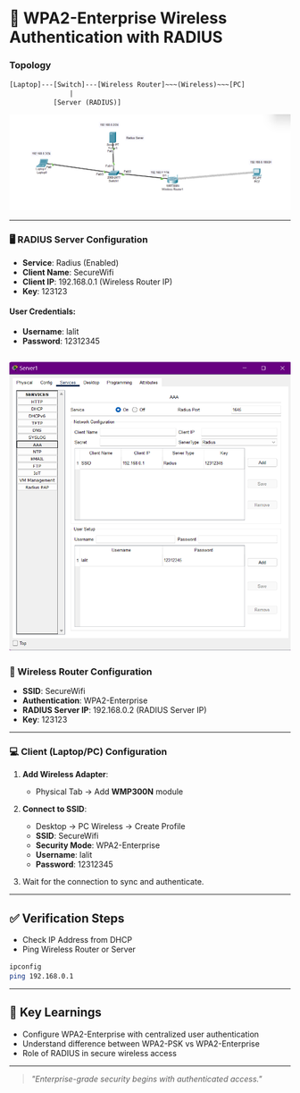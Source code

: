 # 📶 WPA2-Enterprise Wireless Authentication with RADIUS

### Topology

```
[Laptop]---[Switch]---[Wireless Router]~~~(Wireless)~~~[PC]
               |
           [Server (RADIUS)]
```

![WPA2-Enterprise Topology](https://github.com/21Lalit/Networking-projects/blob/main/WPA2-Enterprise/WPA2-Enterprise-Topology.png)

---

### 🖥️ RADIUS Server Configuration

* **Service**: Radius (Enabled)
* **Client Name**: SecureWifi
* **Client IP**: 192.168.0.1 (Wireless Router IP)
* **Key**: 123123

#### User Credentials:

* **Username**: lalit
* **Password**: 12312345


![aa-radius](https://github.com/21Lalit/Networking-projects/blob/main/WPA2-Enterprise/aaa-radius.png)
---

### 📡 Wireless Router Configuration

* **SSID**: SecureWifi
* **Authentication**: WPA2-Enterprise
* **RADIUS Server IP**: 192.168.0.2 (RADIUS Server IP)
* **Key**: 123123

---

### 💻 Client (Laptop/PC) Configuration

1. **Add Wireless Adapter**:

   * Physical Tab → Add **WMP300N** module

2. **Connect to SSID**:

   * Desktop → PC Wireless → Create Profile
   * **SSID**: SecureWifi
   * **Security Mode**: WPA2-Enterprise
   * **Username**: lalit
   * **Password**: 12312345

3. Wait for the connection to sync and authenticate.

---

## ✅ Verification Steps

* Check IP Address from DHCP
* Ping Wireless Router or Server

```bash
ipconfig
ping 192.168.0.1
```

---

## 🎯 Key Learnings

* Configure WPA2-Enterprise with centralized user authentication
* Understand difference between WPA2-PSK vs WPA2-Enterprise
* Role of RADIUS in secure wireless access

---

> *"Enterprise-grade security begins with authenticated access."*
